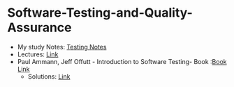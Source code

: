 ﻿# Software-Testing-and-Quality-Assurance
 
- My study Notes: [Testing Notes](https://docs.google.com/document/d/1VFvaE2PmieQsKguaRnjet_j6UWjOJltZOFa5ohZNZLk/edit?usp=sharing) 
- Lectures: [Link](https://github.com/Neimat1/Software-Testing-and-Quality-Assurance/tree/main/Lectures)
- Paul Ammann, Jeff Offutt - Introduction to Software Testing- Book :[Book Link](https://github.com/Neimat1/Software-Testing-and-Quality-Assurance/tree/main/Books/Paul%20Ammann%2C%20Jeff%20Offutt%20-%20Introduction%20to%20Software%20Testing)
  - Solutions: [Link](https://github.com/Neimat1/Software-Testing-and-Quality-Assurance/tree/main/Books/Paul%20Ammann%2C%20Jeff%20Offutt%20-%20Introduction%20to%20Software%20Testing/Solutions)
